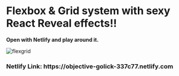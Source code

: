 <h1>Flexbox & Grid system with sexy React Reveal effects!! </h1>

<p><strong>Open with Netlify and play around it. </strong></p>

![flexgrid](https://user-images.githubusercontent.com/57728302/73581537-8a382400-4457-11ea-9269-c934a9dfabb7.gif)

<h3>Netlify Link: https://objective-golick-337c77.netlify.com</h3>
